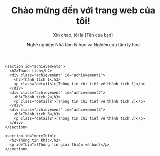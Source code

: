 <!DOCTYPE html>
<html lang="en">
<head>
  <meta charset="UTF-8">
  <meta name="viewport" content="width=device-width, initial-scale=1.0">
  <title>Giới thiệu bản thân</title>
  <link rel="stylesheet" href="styles.css">
</head>
<body>
  <div class="container">
    <header>
      <h1>Chào mừng đến với trang web của tôi!</h1>
      <p>Xin chào, tôi là <span id="fullName">[Tên của bạn]</span></p>
      <p>Nghề nghiệp: <span id="occupation">Nhà tâm lý học và Nghiên cứu tâm lý học</span></p>
    </header>

    <section id="achievements">
      <h2>Thành tích</h2>
      <div class="achievement" id="achievement1">
        <h3>Thành tích 1</h3>
        <p class="details">[Thông tin chi tiết về thành tích 1]</p>
      </div>
      <div class="achievement" id="achievement2">
        <h3>Thành tích 2</h3>
        <p class="details">[Thông tin chi tiết về thành tích 2]</p>
      </div>
      <div class="achievement" id="achievement3">
        <h3>Thành tích 3</h3>
        <p class="details">[Thông tin chi tiết về thành tích 3]</p>
      </div>
    </section>
    
    <section id="moreInfo">
      <h2>Thông tin khác</h2>
      <p id="bio">[Thông tin giới thiệu về bạn]</p>
    </section>
  </div>

  <script src="script.js"></script>
</body>
</html>
